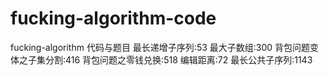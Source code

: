 # fucking-algorithm-code
fucking-algorithm 代码与题目
最长递增子序列:53
最大子数组:300
背包问题变体之子集分割:416
背包问题之零钱兑换:518
编辑距离:72
最长公共子序列:1143
